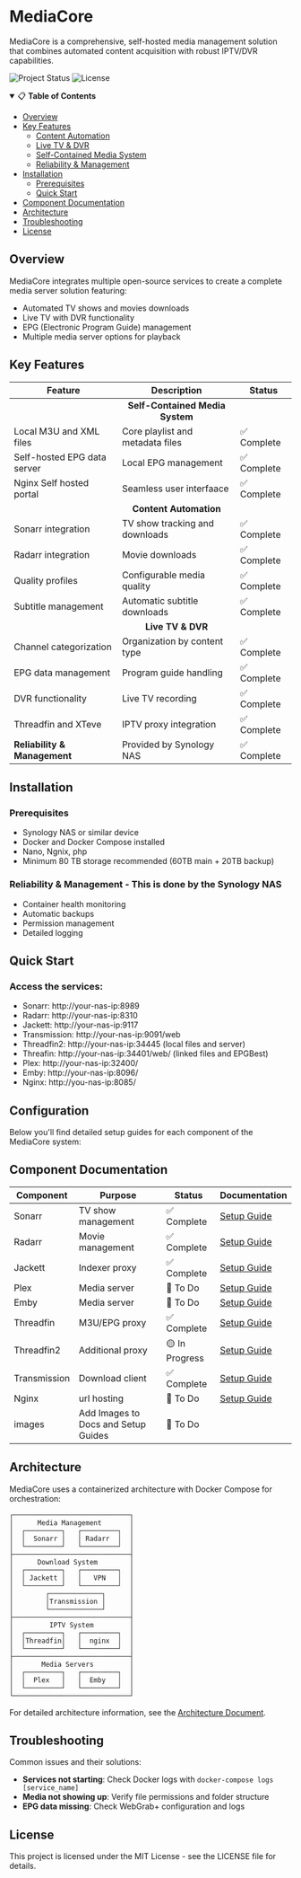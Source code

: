 # MediaCore

MediaCore is a comprehensive, self-hosted media management solution that combines automated content acquisition with robust IPTV/DVR capabilities.

![Project Status](https://img.shields.io/badge/status-beta-yellow)
![License](https://img.shields.io/badge/license-MIT-blue)

<details open>
<summary>📋 <b>Table of Contents</b></summary>

- [Overview](#overview)
- [Key Features](#key-features)
  - [Content Automation](#content-automation)
  - [Live TV & DVR](#live-tv--dvr)
  - [Self-Contained Media System](#self-contained-media-system)
  - [Reliability & Management](#reliability--management)
- [Installation](#installation)
  - [Prerequisites](#prerequisites)
  - [Quick Start](#quick-start)
- [Component Documentation](#component-documentation)
- [Architecture](#architecture)
- [Troubleshooting](#troubleshooting)
- [License](#license)
</details>

## Overview

MediaCore integrates multiple open-source services to create a complete media server solution featuring:
- Automated TV shows and movies downloads
- Live TV with DVR functionality
- EPG (Electronic Program Guide) management
- Multiple media server options for playback

## Key Features

| Feature | Description | Status |
|---------|-------------|--------|
| | <div align="center">**Self-Contained Media System**</div> | |
| Local M3U and XML files | Core playlist and metadata files | ✅ Complete |
| Self-hosted EPG data server | Local EPG management | ✅ Complete |
| Nginx Self hosted portal | Seamless user interfaace | ✅ Complete |
| |  <div align="center">**Content Automation**</div> | |
| Sonarr integration | TV show tracking and downloads | ✅ Complete |
| Radarr integration | Movie downloads | ✅ Complete |
| Quality profiles | Configurable media quality | ✅ Complete |
| Subtitle management | Automatic subtitle downloads | ✅ Complete |
| | <div align="center">**Live TV & DVR**</div> | |
| Channel categorization | Organization by content type | ✅ Complete |
| EPG data management | Program guide handling | ✅ Complete |
| DVR functionality | Live TV recording | ✅ Complete |
| Threadfin and XTeve | IPTV proxy integration | ✅ Complete |
| **Reliability & Management** | Provided by Synology NAS | ✅ Complete |

## Installation

### Prerequisites
- Synology NAS or similar device
- Docker and Docker Compose installed
- Nano, Ngnix, php
- Minimum 80 TB storage recommended (60TB main + 20TB backup)


### Reliability & Management - This is done by the Synology NAS
- Container health monitoring
- Automatic backups
- Permission management
- Detailed logging

## Quick Start
### Access the services:
- Sonarr: http://your-nas-ip:8989
- Radarr: http://your-nas-ip:8310
- Jackett: http://your-nas-ip:9117
- Transmission: http://your-nas-ip:9091/web
- Threadfin2: http://your-nas-ip:34445 (local files and server)
- Threafin: http://your-nas-ip:34401/web/ (linked files and EPGBest)
- Plex: http://your-nas-ip:32400/
- Emby: http://your-nas-ip:8096/
- Nginx: http://you-nas-ip:8085/

## Configuration
Below you'll find detailed setup guides for each component of the MediaCore system:

## Component Documentation

| Component | Purpose | Status | Documentation |
|-----------|---------|--------|---------------|
| Sonarr | TV show management | ✅ Complete | [Setup Guide](./docs/sonarr-setup.md) |
| Radarr | Movie management | ✅ Complete | [Setup Guide](./docs/radarr-setup.md) |
| Jackett | Indexer proxy | ✅ Complete | [Setup Guide](./docs/jackett-setup.md) |
| Plex | Media server | 🔴 To Do | [Setup Guide](./docs/plex-setup.md) |
| Emby | Media server | 🔴 To Do | [Setup Guide](./docs/emby-setup.md) |
| Threadfin | M3U/EPG proxy | ✅ Complete | [Setup Guide](./docs/threadfin-setup.md) |
| Threadfin2 | Additional proxy | 🟡 In Progress | [Setup Guide](./docs/threadfin2-setup.md) |
| Transmission | Download client | ✅ Complete | [Setup Guide](./docs/transmission-setup.md) |
| Nginx | url hosting | 🔴 To Do | [Setup Guide](./docs/nginx-setup.md) |
| images | Add Images to Docs and Setup Guides | 🔴 To Do |  |

## Architecture

MediaCore uses a containerized architecture with Docker Compose for orchestration:

```
┌─────────────────────────────┐
│      Media Management       │
│  ┌─────────┐   ┌─────────┐  │
│  │  Sonarr │   │ Radarr  │  │
│  └─────────┘   └─────────┘  │
├─────────────────────────────┤
│      Download System        │
│  ┌─────────┐   ┌─────────┐  │
│  │ Jackett │   │   VPN   │  │
│  └─────────┘   └─────────┘  │
│        ┌─────────────┐      │
│        │Transmission │      │
│        └─────────────┘      │
├─────────────────────────────┤
│         IPTV System         │
│  ┌─────────┐   ┌─────────┐  │
│  │Threadfin│   │  nginx  │  │
│  └─────────┘   └─────────┘  │
├─────────────────────────────┤
│       Media Servers         │
│  ┌─────────┐   ┌─────────┐  │
│  │  Plex   │   │  Emby   │  │
│  └─────────┘   └─────────┘  │
└─────────────────────────────┘
```

For detailed architecture information, see the [Architecture Document](./docs/architecture.md).

## Troubleshooting

Common issues and their solutions:

- **Services not starting**: Check Docker logs with `docker-compose logs [service_name]`
- **Media not showing up**: Verify file permissions and folder structure
- **EPG data missing**: Check WebGrab+ configuration and logs

## License
This project is licensed under the MIT License - see the LICENSE file for details.
